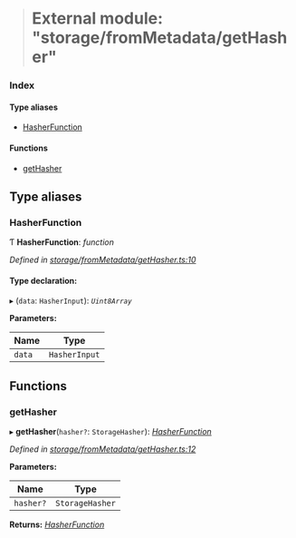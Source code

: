 > # External module: "storage/fromMetadata/getHasher"

### Index

#### Type aliases

* [HasherFunction](_storage_frommetadata_gethasher_.md#hasherfunction)

#### Functions

* [getHasher](_storage_frommetadata_gethasher_.md#gethasher)

## Type aliases

###  HasherFunction

Ƭ **HasherFunction**: *function*

*Defined in [storage/fromMetadata/getHasher.ts:10](https://github.com/polkadot-js/api/blob/b77b3db/packages/api-metadata/src/storage/fromMetadata/getHasher.ts#L10)*

#### Type declaration:

▸ (`data`: `HasherInput`): *`Uint8Array`*

**Parameters:**

Name | Type |
------ | ------ |
`data` | `HasherInput` |

## Functions

###  getHasher

▸ **getHasher**(`hasher?`: `StorageHasher`): *[HasherFunction](_storage_frommetadata_gethasher_.md#hasherfunction)*

*Defined in [storage/fromMetadata/getHasher.ts:12](https://github.com/polkadot-js/api/blob/b77b3db/packages/api-metadata/src/storage/fromMetadata/getHasher.ts#L12)*

**Parameters:**

Name | Type |
------ | ------ |
`hasher?` | `StorageHasher` |

**Returns:** *[HasherFunction](_storage_frommetadata_gethasher_.md#hasherfunction)*